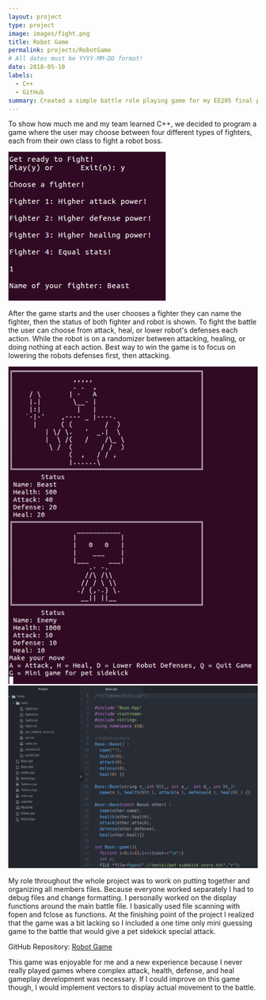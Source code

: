 ```yaml
---
layout: project
type: project
image: images/fight.png
title: Robot Game
permalink: projects/RobotGame
# All dates must be YYYY-MM-DD format!
date: 2018-05-10
labels:
  - C++
  - GitHub
summary: Created a simple battle role playing game for my EE205 final project.
---
```


To show how much me and my team learned C++, we decided to program a game where the user may choose between four different types of fighters, each from their own class to fight a robot boss.

<img class="ui image" src="../images/start.png">

After the game starts and the user chooses a fighter they can name the fighter, then the status of both fighter and robot is shown. To fight the battle the user can choose from attack, heal, or lower robot's defenses each action. While the robot is on a randomizer between attacking, healing, or doing nothing at each action. Best way to win the game is to focus on lowering the robots defenses first, then attacking.

<img class="ui image" src="../images/battle.png"> 

<div class="ui small rounded images">
<img class="ui image" src="../images/arena.png">
</div>
 
My role throughout the whole project was to work on putting together and organizing all members files. Because everyone worked separately I had to debug files and change formatting. I personally worked on the display functions around the main battle file. I basically used file scanning with fopen and fclose as functions. At the finishing point of the project I realized that the game was a bit lacking so I included a one time only mini guessing game to the battle that would give a pet sidekick special attack.

GitHub Repository: <a href="https://github.com/klin6/EE205proj"><i class="large github icon "></i>Robot Game</a>
 
This game was enjoyable for me and a new experience because I never really played games where complex attack, health, defense, and heal gameplay development was necessary. If I could improve on this game though, I would implement vectors to display actual movement to the battle.
